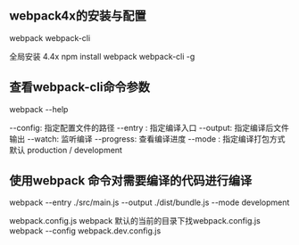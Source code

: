 
## webpack4x的安装与配置
 webpack
 webpack-cli
 
 全局安装 4.4x
 npm install webpack webpack-cli -g

## 查看webpack-cli命令参数
webpack --help

--config: 指定配置文件的路径 
--entry : 指定编译入口
--output: 指定编译后文件输出
--watch: 监听编译
--progress: 查看编译进度
--mode : 指定编译打包方式 默认 production / development


## 使用webpack 命令对需要编译的代码进行编译

webpack --entry ./src/main.js --output ./dist/bundle.js --mode development

webpack.config.js
webpack 默认的当前的目录下找webpack.config.js
webpack --config webpack.dev.config.js

